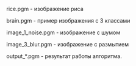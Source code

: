 rice.pgm - изображение риса

brain.pgm - пример изображения с 3 классами

image_1_noise.pgm - изображение с шумом

image_3_blur.pgm - изображение с размытием

output_*.pgm - результат работы алгоритма.
